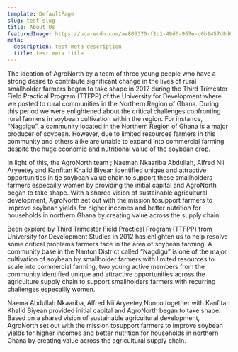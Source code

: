 ```yaml
---
template: DefaultPage
slug: test slug
title: About Us
featuredImage: https://ucarecdn.com/ae805370-f1c1-49d6-967e-c0b1457d8d66/
meta:
  description: test meta description
  title: test meta title
---
```

The ideation of AgroNorth by a team of three young people who have a strong desire to contribute significant change in the lives of rural smallholder farmers began to take shape in 2012 during the Third Trimester Field Practical Program (TTFPP) of the University for Development where we posted to rural communities in the Northern Region of Ghana. During this period we were enlightened about the critical challenges confronting rural farmers in soybean cultivation within the region. For instance, “Nagdigu”, a community located in the Northern Region of Ghana is a major producer of soybean. However, due to limited resources farmers in this community and others alike are unable to expand into commercial farming despite the huge economic and nutritional value of the soybean crop.

In light of this, the AgroNorth team ; Naemah Nkaariba Abdullah, Alfred Nii Aryeetey and Kanfitan Khalid Biyean identified unique and attractive opportunities in tje soybean value chain to support these smallholders farmers especailly women by providing the initial capital and AgroNorth began to take shape. With a shared vision of sustainable agricultural development, AgroNorth set out with the mission tosupport farmers to improve soybean yields for higher incomes and better nutrition for households in northern Ghana by creating value across the supply chain.

Been explore by Third Trimester Field Practical Program (TTFPP) from University for Development Studies in 2012 has enlighten us to help resolve some critical problems farmers face in the area of soybean farming. A community base in the Nanton District called “Nagdigu” is one of the major cultivation of soybean by smallholder farmers with limited resources to scale into commercial farming, two young active members from the community identified unique and attractive opportunities across the agriculture supply chain to support smallholders farmers with recurring challenges especailly women.

Naema Abdullah Nkaariba, Alfred Nii Aryeetey Nunoo together with Kanfitan Khalid Biyean provided initial capital and AgroNorth began to take shape. Based on a shared vision of sustainable agricultural development, AgroNorth set out with the mission tosupport farmers to improve soybean yields for higher incomes and better nutrition for households in northern Ghana by creating value across the agricultural supply chain.
